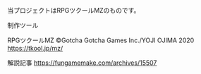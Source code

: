 当プロジェクトはRPGツクールMZのものです。

制作ツール

RPGツクールMZ
©Gotcha Gotcha Games Inc./YOJI OJIMA 2020
https://tkool.jp/mz/

解説記事
https://fungamemake.com/archives/15507
